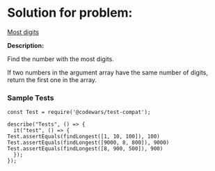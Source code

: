 # Solution for problem:

[Most digits](https://www.codewars.com/kata/58daa7617332e59593000006)

**Description:**

Find the number with the most digits.

If two numbers in the argument array have the same number of digits, return the first one in the array.

### Sample Tests

```plaintext
const Test = require('@codewars/test-compat');

describe("Tests", () => {
  it("test", () => {
Test.assertEquals(findLongest([1, 10, 100]), 100)
Test.assertEquals(findLongest([9000, 8, 800]), 9000)
Test.assertEquals(findLongest([8, 900, 500]), 900)
  });
});
```
